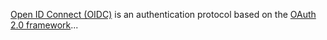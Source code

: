 [Open ID Connect (OIDC)](https://openid.net/developers/how-connect-works/) is an authentication protocol based on the [OAuth 2.0 framework](https://auth0.com/docs/authenticate/protocols/oauth/)...